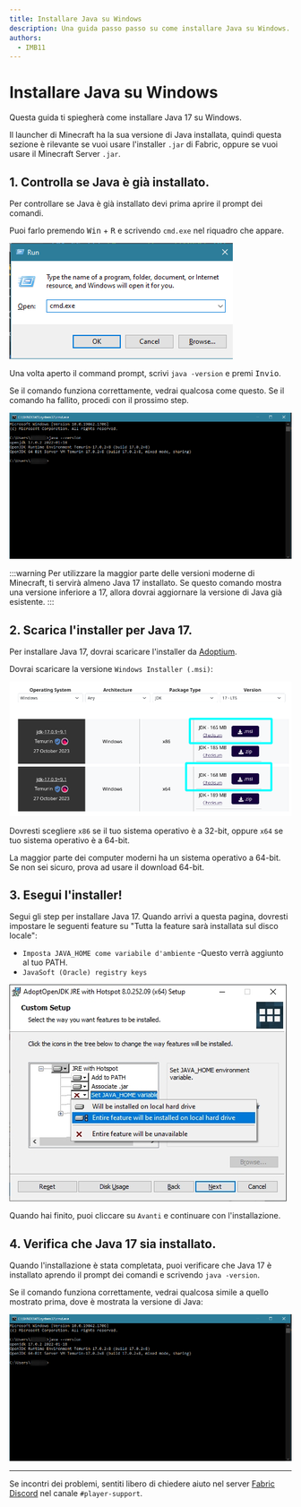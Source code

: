 ```yaml
---
title: Installare Java su Windows
description: Una guida passo passo su come installare Java su Windows.
authors:
  - IMB11
---
```


# Installare Java su Windows

Questa guida ti spiegherà come installare Java 17 su Windows.

Il launcher di Minecraft ha la sua versione di Java installata, quindi questa sezione è rilevante se vuoi usare l'installer `.jar` di Fabric, oppure se vuoi usare il Minecraft Server `.jar`.

## 1. Controlla se Java è già installato.

Per controllare se Java è già installato devi prima aprire il prompt dei comandi.

Puoi farlo premendo <kbd>Win</kbd> + <kbd>R</kbd> e scrivendo `cmd.exe` nel riquadro che appare.

![Il dialogo che mostra Windows con "cmd.exe" scritto nella run bar](/assets/players/installing-java/windows-run-dialog.png)

Una volta aperto il command prompt, scrivi `java -version` e premi <kbd>Invio</kbd>.

Se il comando funziona correttamente, vedrai qualcosa come questo. Se il comando ha fallito, procedi con il prossimo step.

![Il prompt dei comandi con scritto "java -version"](/assets/players/installing-java/windows-java-version.png)

:::warning
Per utilizzare la maggior parte delle versioni moderne di Minecraft, ti servirà almeno Java 17 installato. Se questo comando mostra una versione inferiore a 17, allora dovrai aggiornare la versione di Java già esistente.
:::

## 2. Scarica l'installer per Java 17.

Per installare Java 17, dovrai scaricare l'installer da [Adoptium](https://adoptium.net/en-GB/temurin/releases/?os=windows\&package=jdk\&version=17).

Dovrai scaricare la versione `Windows Installer (.msi)`:

![La pagina di download di Adoptium con Windows Installer (.msi) evidenziato](/assets/players/installing-java/windows-download-java.png)

Dovresti scegliere `x86` se il tuo sistema operativo è a 32-bit, oppure `x64` se tuo sistema operativo è a 64-bit.

La maggior parte dei computer moderni ha un sistema operativo a 64-bit. Se non sei sicuro, prova ad usare il download 64-bit.

## 3. Esegui l'installer!

Segui gli step per installare Java 17. Quando arrivi a questa pagina, dovresti impostare le seguenti feature su "Tutta la feature sarà installata sul disco locale":

- `Imposta JAVA_HOME come variabile d'ambiente` -Questo verrà aggiunto al tuo PATH.
- `JavaSoft (Oracle) registry keys`

![Installer Java 17 con "Set JAVA\_HOME variable" e "JavaSoft (Oracle) registry keys" evidenziati.](/assets/players/installing-java/windows-wizard-screenshot.png)

Quando hai finito, puoi cliccare su `Avanti` e continuare con l'installazione.

## 4. Verifica che Java 17 sia installato.

Quando l'installazione è stata completata, puoi verificare che Java 17 è installato aprendo il prompt dei comandi e scrivendo `java -version`.

Se il comando funziona correttamente, vedrai qualcosa simile a quello mostrato prima, dove è mostrata la versione di Java:

![Il prompt dei comandi con scritto "java -version"](/assets/players/installing-java/windows-java-version.png)

---

Se incontri dei problemi, sentiti libero di chiedere aiuto nel server [Fabric Discord](https://discord.gg/v6v4pMv) nel canale `#player-support`.
